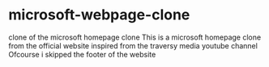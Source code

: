 # microsoft-webpage-clone
clone of the microsoft homepage clone
This is a microsoft homepage clone from the official website inspired from the traversy media youtube channel
Ofcourse i skipped the footer of the website
